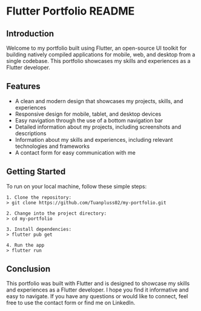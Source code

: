 # Flutter Portfolio README

## Introduction

Welcome to my portfolio built using Flutter, an open-source UI toolkit for building natively compiled applications for mobile, web, and desktop from a single codebase. This portfolio showcases my skills and experiences as a Flutter developer.

## Features

- A clean and modern design that showcases my projects, skills, and experiences
- Responsive design for mobile, tablet, and desktop devices
- Easy navigation through the use of a bottom navigation bar
- Detailed information about my projects, including screenshots and descriptions
- Information about my skills and experiences, including relevant technologies and frameworks
- A contact form for easy communication with me

## Getting Started

To run on your local machine, follow these simple steps:
```
1. Clone the repository:
> git clone https://github.com/Tuanpluss02/my-portfolio.git

2. Change into the project directory:
> cd my-portfolio

3. Install dependencies:
> flutter pub get

4. Run the app
> flutter run 
```


## Conclusion

This portfolio was built with Flutter and is designed to showcase my skills and experiences as a Flutter developer. I hope you find it informative and easy to navigate. If you have any questions or would like to connect, feel free to use the contact form or find me on LinkedIn.
